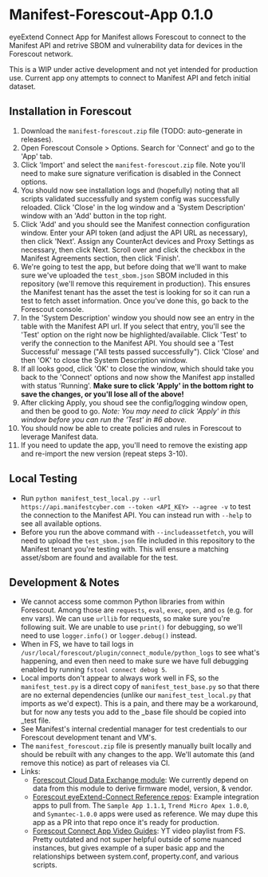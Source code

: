 # Manifest-Forescout-App 0.1.0
eyeExtend Connect App for Manifest allows Forescout to connect to the Manifest API and retrive SBOM and vulnerability data for devices in the Forescout network.

This is a WIP under active development and not yet intended for production use. Current app ony attempts to connect to Manifest API and fetch initial dataset.


## Installation in Forescout
1. Download the `manifest-forescout.zip` file (TODO: auto-generate in releases).
2. Open Forescout Console > Options. Search for 'Connect' and go to the 'App' tab.
3. Click 'Import' and select the `manifest-forescout.zip` file. Note you'll need to make sure signature verification is disabled in the Connect options.
4. You should now see installation logs and (hopefully) noting that all scripts validated successfully and system config was successfully reloaded. Click 'Close' in the log window and a 'System Description' window with an 'Add' button in the top right.
4. Click 'Add' and you should see the Manifest connection configuration window. Enter your API token (and adjust the API URL as necessary), then click 'Next'. Assign any CounterAct devices and Proxy Settings as necessary, then click Next. Scroll over and click the checkbox in the Manifest Agreements section, then click 'Finish'.
5. We're going to test the app, but before doing that we'll want to make sure we've uploaded the `test_sbom.json` SBOM included in this repository (we'll remove this requirement in production). This ensures the Manifest tenant has the asset the test is looking for so it can run a test to fetch asset information. Once you've done this, go back to the Forescout console.
7. In the 'System Description' window you should now see an entry in the table with the Manifest API url. If you select that entry, you'll see the 'Test' option on the right now be highlighted/available. Click 'Test' to verify the connection to the Manifest API. You should see a 'Test Successful' message ("All tests passed successfully"). Click 'Close' and then 'OK' to close the System Description window.
8. If all looks good, click 'OK' to close the window, which should take you back to the 'Connect' options and now show the Manifest app installed with status 'Running'. **Make sure to click 'Apply' in the bottom right to save the changes, or you'll lose all of the above!**
9. After clicking Apply, you shoud see the config/logging window open, and then be good to go. *Note: You may need to click 'Apply' in this window before you can run the 'Test' in #6 above.*
10. You should now be able to create policies and rules in Forescout to leverage Manifest data.
11. If you need to update the app, you'll need to remove the existing app and re-import the new version (repeat steps 3-10).
 

## Local Testing
- Run `python manifest_test_local.py --url https://api.manifestcyber.com --token <API_KEY> --agree -v` to test the connection to the Manifest API. You can instead run with `--help` to see all available options.
- Before you run the above command with `--includeassetfetch`, you will need to upload the `test_sbom.json` file included in this repository to the Manifest tenant you're testing with. This will ensure a matching asset/sbom are found and available for the test.

## Development & Notes
- We cannot access some common Python libraries from within Forescout. Among those are `requests`, `eval`, `exec`, `open`, and `os` (e.g. for env vars). We can use `urllib` for requests, so make sure you're following suit. We are unable to use `print()` for debugging, so we'll need to use `logger.info()` or `logger.debug()` instead.
- When in FS, we have to tail logs in `/usr/local/forescout/plugin/connect_module/python_logs` to see what's happening, and even then need to make sure we have full debugging enabled by running `fstool connect debug 5`. 
- Local imports don't appear to always work well in FS, so the `manifest_test.py` is a direct copy of `manifest_test_base.py` so that there are no external dependencies (unlike our `manifest_test_local.py` that imports as we'd expect). This is a pain, and there may be a workaround, but for now any tests you add to the _base file should be copied into _test file.
- See Manifest's internal credential manager for test credentials to our Forescout development tenant and VM's.
- The `manifest_forescout.zip` file is presently manually built locally and should be rebuilt with any changes to the app. We'll automate this (and remove this notice) as part of releases via CI.
- Links:
  - [Forescout Cloud Data Exchange module](https://docs.forescout.com/bundle/cloud-data-exchange-plugin-v1-0-6-h/page/about-the-cde-integration.html): We currently depend on data from this module to derive firmware model, version, & vendor.
  - [Forescout eyeExtend-Connect Reference repos](https://github.com/Forescout/eyeExtend-Connect/tree/master): Example integration apps to pull from. The `Sample App 1.1.1`, `Trend Micro Apex 1.0.0`, and `Symantec-1.0.0` apps were used as reference. We may dupe this app as a PR into that repo once it's ready for production.
  - [Forescout Connect App Video Guides](https://www.youtube.com/watch?v=kFyLVD8q8yE&list=PL2HYJud3zBqcjUoiJzVG33_ubuRqv3crQ): YT video playlist from FS. Pretty outdated and not super helpful outside of some nuanced instances, but gives example of a super basic app and the relationships between system.conf, property.conf, and various scripts.
